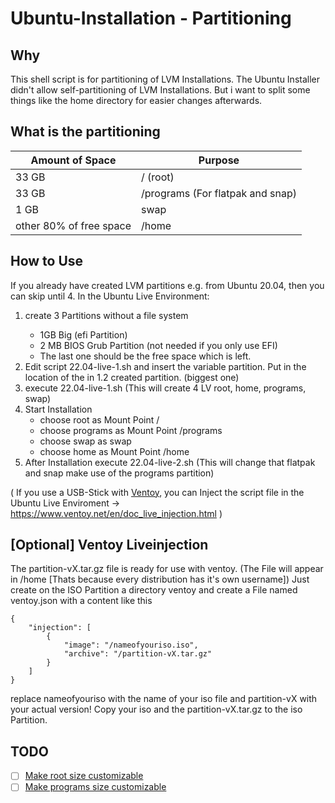# Ubuntu-Installation - Partitioning
## Why
This shell script is for partitioning of LVM Installations.
The Ubuntu Installer didn't allow self-partitioning of LVM Installations.
But i want to split some things like the home directory for easier changes afterwards.

## What is the partitioning
| Amount of Space  | Purpose |
| ---------------  | ------- |
| 33 GB            | / (root)    |
| 33 GB            | /programs (For flatpak and snap)    |
| 1  GB            | swap   |
| other 80% of free space | /home    |

## How to Use
If you already have created LVM partitions e.g. from Ubuntu 20.04, then you can skip until 4.
In the Ubuntu Live Environment:
<ol>
<li>create 3 Partitions without a file system</li>
    <ul>
        <li>1GB Big (efi Partition)</li>
        <li> 2 MB BIOS Grub Partition (not needed if you only use EFI)</li>
        <li>The last one should be the free space which is left.</li>
    </ul>
</li>
<li>Edit script 22.04-live-1.sh and insert the variable partition. Put in the location of the in 1.2 created partition. (biggest one)</li> <li>execute 22.04-live-1.sh (This will create 4 LV root, home, programs, swap)</li>   
<li>Start Installation
    <ul>
        <li>choose root as Mount Point /</li>
        <li>choose programs as Mount Point /programs</li>
        <li>choose swap as swap</li>
        <li>choose home as Mount Point /home</li>
    </ul>
</li>
<li>After Installation execute 22.04-live-2.sh (This will change that flatpak and snap make use of the programs partition)</li>
</ol>

( If you use a USB-Stick with [Ventoy](https://github.com/ventoy), you can Inject the script file in the Ubuntu Live Enviroment -> https://www.ventoy.net/en/doc_live_injection.html )

## [Optional] Ventoy Liveinjection
The partition-vX.tar.gz file is ready for use with ventoy. (The File will appear in /home [Thats because every distribution has it's own username])
Just create on the ISO Partition a directory ventoy and create a File named ventoy.json with a content like this
```
{
    "injection": [
        {
            "image": "/nameofyouriso.iso",
            "archive": "/partition-vX.tar.gz"
        }
    ]
}
```
replace nameofyouriso with the name of your iso file and partition-vX with your actual version!
Copy your iso and the partition-vX.tar.gz to the iso Partition.

## TODO
- [ ] [Make root size customizable](https://github.com/Ubuntu-Installation/partitioning/issues/1)
- [ ] [Make programs size customizable](https://github.com/Ubuntu-Installation/partitioning/issues/2)
